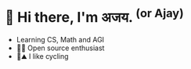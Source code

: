 # 👋 Hi there, I'm अजय. <sup>(or Ajay)</sup>

- Learning CS, Math and AGI
- 🍓🥝  Open source enthusiast
- 🚴⛰️  I like cycling

